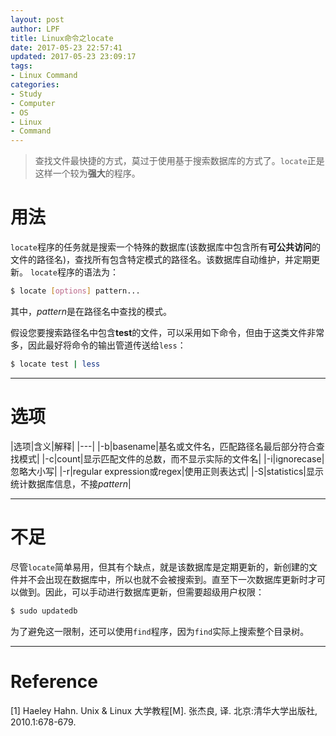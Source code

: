```yaml
---
layout: post
author: LPF
title: Linux命令之locate
date: 2017-05-23 22:57:41
updated: 2017-05-23 23:09:17
tags:
- Linux Command
categories:
- Study
- Computer
- OS
- Linux
- Command
---
```

> 查找文件最快捷的方式，莫过于使用基于搜索数据库的方式了。`locate`正是这样一个较为**强大**的程序。

# 用法

`locate`程序的任务就是搜索一个特殊的数据库(该数据库中包含所有**可公共访问**的文件的路径名)，查找所有包含特定模式的路径名。该数据库自动维护，并定期更新。
`locate`程序的语法为：

```sh
$ locate [options] pattern...
```
其中，*pattern*是在路径名中查找的模式。

假设您要搜索路径名中包含**test**的文件，可以采用如下命令，但由于这类文件非常多，因此最好将命令的输出管道传送给`less`：

```sh
$ locate test | less
```

----------

# 选项

|选项|含义|解释|
|---|
|-b|basename|基名或文件名，匹配路径名最后部分符合查找模式|
|-c|count|显示匹配文件的总数，而不显示实际的文件名|
|-i|ignorecase|忽略大小写|
|-r|regular expression或regex|使用正则表达式|
|-S|statistics|显示统计数据库信息，不接*pattern*|
 
 

----------

# 不足

尽管`locate`简单易用，但其有个缺点，就是该数据库是定期更新的，新创建的文件并不会出现在数据库中，所以也就不会被搜索到。直至下一次数据库更新时才可以做到。因此，可以手动进行数据库更新，但需要超级用户权限：

```sh
$ sudo updatedb
```

为了避免这一限制，还可以使用`find`程序，因为`find`实际上搜索整个目录树。

----------

# Reference

[1] Haeley Hahn. Unix & Linux 大学教程[M]. 张杰良, 译. 北京:清华大学出版社, 2010.1:678-679.